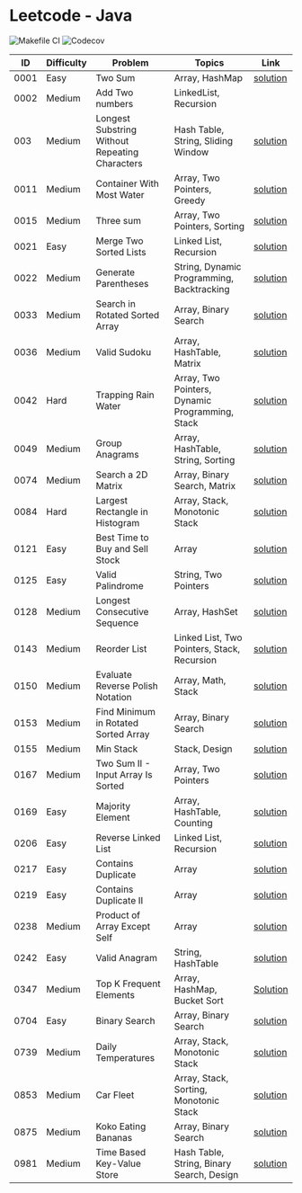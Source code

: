 # Leetcode - Java

![Makefile CI](https://github.com/dksifoua/leetcode/actions/workflows/makefile-ci.yaml/badge.svg)
![Codecov](https://img.shields.io/codecov/c/github/dksifoua/leetcode)

| ID   | Difficulty | Problem                                        | Topics                                          | Link                                                                      |
|------|------------|------------------------------------------------|-------------------------------------------------|---------------------------------------------------------------------------|
| 0001 | Easy       | Two Sum                                        | Array, HashMap                                  | [solution](./docs/0001-Two-Sum.md)                                        |
| 0002 | Medium     | Add Two numbers                                | LinkedList, Recursion                           |                                                                           |
| 003  | Medium     | Longest Substring Without Repeating Characters | Hash Table, String, Sliding Window              | [solution](./docs/0003-Longest-Substring-Without-Repeating-Characters.md) |            
| 0011 | Medium     | Container With Most Water                      | Array, Two Pointers, Greedy                     | [solution](./docs/0011-Container-With-Most-Water.md)                      |
| 0015 | Medium     | Three sum                                      | Array, Two Pointers, Sorting                    | [solution](./docs/0015-Three-Sum.md)                                      |
| 0021 | Easy       | Merge Two Sorted Lists                         | Linked List, Recursion                          | [solution](./docs/0021-Merge-Two-Sorted-Lists.md)                         |
| 0022 | Medium     | Generate Parentheses                           | String, Dynamic Programming, Backtracking       | [solution](./docs/0022-Generate-Parentheses.md)                           |
| 0033 | Medium     | Search in Rotated Sorted Array                 | Array, Binary Search                            | [solution](./docs/0033-Search-In-Rotated-Sorted-Array.md)                 |
| 0036 | Medium     | Valid Sudoku                                   | Array, HashTable, Matrix                        | [solution](./docs/0036-Valid-Sudoku.md)                                   |
| 0042 | Hard       | Trapping Rain Water                            | Array, Two Pointers, Dynamic Programming, Stack | [solution](./docs/0042-Trapping-Rain-Water.md)                            |
| 0049 | Medium     | Group Anagrams                                 | Array, HashTable, String, Sorting               | [solution](./docs/0049-Group-Anagrams.md )                                |
| 0074 | Medium     | Search a 2D Matrix                             | Array, Binary Search, Matrix                    | [solution](./docs/0074-Search-A-2D-Matrix.md)                             |
| 0084 | Hard       | Largest Rectangle in Histogram                 | Array, Stack, Monotonic Stack                   | [solution](./docs/0084-Largest-Rectangle-In-Histogram.md)                 |
| 0121 | Easy       | Best Time to Buy and Sell Stock                | Array                                           | [solution](./docs/0121-Best-Time-to-Buy-and-Sell-Stock.md)                |
| 0125 | Easy       | Valid Palindrome                               | String, Two Pointers                            | [solution](./docs/0125-Valid-Palindrome.md)                               |       
| 0128 | Medium     | Longest Consecutive Sequence                   | Array, HashSet                                  | [solution](./docs/0128-Longest-Consecutive-Sequence.md)                   |
| 0143 | Medium     | Reorder List                                   | Linked List, Two Pointers, Stack, Recursion     | [solution](./docs/0143-Reorder-List.md)                                   |               
| 0150 | Medium     | Evaluate Reverse Polish Notation               | Array, Math, Stack                              | [solution](./docs/0150-Evaluate-Reverse-Polish-Notation.md)               |
| 0153 | Medium     | Find Minimum in Rotated Sorted Array           | Array, Binary Search                            | [solution](./docs/0153-Find-Minimum-In-Rotated-Sorted-Array.md)           |
| 0155 | Medium     | Min Stack                                      | Stack, Design                                   | [solution](./docs/0155-Min-Stack.md)                                      |
| 0167 | Medium     | Two Sum II - Input Array Is Sorted             | Array, Two Pointers                             | [solution](./docs/0167-Two-Sum-II-Array-Is-Sorted.md)                     |
| 0169 | Easy       | Majority Element                               | Array, HashTable, Counting                      | [solution](./docs/0169-Majority-Element.md)                               |
| 0206 | Easy       | Reverse Linked List                            | Linked List, Recursion                          | [solution](./docs/0206-Reverse-Linked-List.md)                            |
| 0217 | Easy       | Contains Duplicate                             | Array                                           | [solution](./docs/0217-Contains-Duplicate.md)                             |
| 0219 | Easy       | Contains Duplicate II                          | Array                                           | [solution](./docs/0219-Contains-Duplicate-II.md)                          |
| 0238 | Medium     | Product of Array Except Self                   | Array                                           | [solution](./docs/0238-Product-Of-Array-Except-Self.md)                   |
| 0242 | Easy       | Valid Anagram                                  | String, HashTable                               | [solution](./docs/0242-Valid-Anagram.md)                                  |   
| 0347 | Medium     | Top K Frequent Elements                        | Array, HashMap, Bucket Sort                     | [Solution](./docs/0347-Top-K-Frequent-Elements.md)                        |
| 0704 | Easy       | Binary Search                                  | Array, Binary Search                            | [solution](./docs/0704-Binary-Search.md)                                  |
| 0739 | Medium     | Daily Temperatures                             | Array, Stack, Monotonic Stack                   | [solution](./docs/0139-Daily-Temperatures.md)                             |
| 0853 | Medium     | Car Fleet                                      | Array, Stack, Sorting, Monotonic Stack          | [solution](./docs/0853-Car-Fleet.md)                                      |
| 0875 | Medium     | Koko Eating Bananas                            | Array, Binary Search                            | [solution](./docs/0875-Koko-Eating-Bananas.md)                            |
| 0981 | Medium     | Time Based Key-Value Store                     | Hash Table, String, Binary Search, Design       | [solution](./docs/0981-Time-Based-Key-Value-Store.md)                     | 